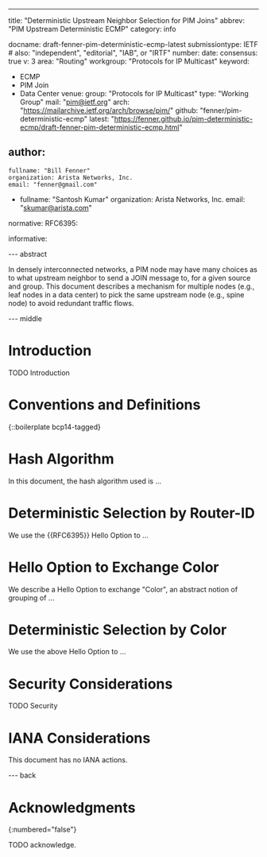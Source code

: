 ---
title: "Deterministic Upstream Neighbor Selection for PIM Joins"
abbrev: "PIM Upstream Deterministic ECMP"
category: info

docname: draft-fenner-pim-deterministic-ecmp-latest
submissiontype: IETF  # also: "independent", "editorial", "IAB", or "IRTF"
number:
date:
consensus: true
v: 3
area: "Routing"
workgroup: "Protocols for IP Multicast"
keyword:
 - ECMP
 - PIM Join
 - Data Center
venue:
  group: "Protocols for IP Multicast"
  type: "Working Group"
  mail: "pim@ietf.org"
  arch: "https://mailarchive.ietf.org/arch/browse/pim/"
  github: "fenner/pim-deterministic-ecmp"
  latest: "https://fenner.github.io/pim-deterministic-ecmp/draft-fenner-pim-deterministic-ecmp.html"

author:
 -
    fullname: "Bill Fenner"
    organization: Arista Networks, Inc.
    email: "fenner@gmail.com"
 -
    fullname: "Santosh Kumar"
    organization: Arista Networks, Inc.
    email: "skumar@arista.com"

normative:
  RFC6395:

informative:


--- abstract

In densely interconnected networks, a PIM node may have many choices
as to what upstream neighbor to send a JOIN message to, for a given
source and group.  This document describes a mechanism for multiple
nodes (e.g., leaf nodes in a data center) to pick the same upstream
node (e.g., spine node) to avoid redundant traffic flows.

--- middle

# Introduction

TODO Introduction


# Conventions and Definitions

{::boilerplate bcp14-tagged}

# Hash Algorithm

In this document, the hash algorithm used is ...

# Deterministic Selection by Router-ID

We use the {{RFC6395}} Hello Option to ...

# Hello Option to Exchange Color

We describe a Hello Option to exchange "Color", an abstract notion
of grouping of ...

# Deterministic Selection by Color

We use the above Hello Option to ...

# Security Considerations

TODO Security


# IANA Considerations

This document has no IANA actions.


--- back

# Acknowledgments
{:numbered="false"}

TODO acknowledge.
